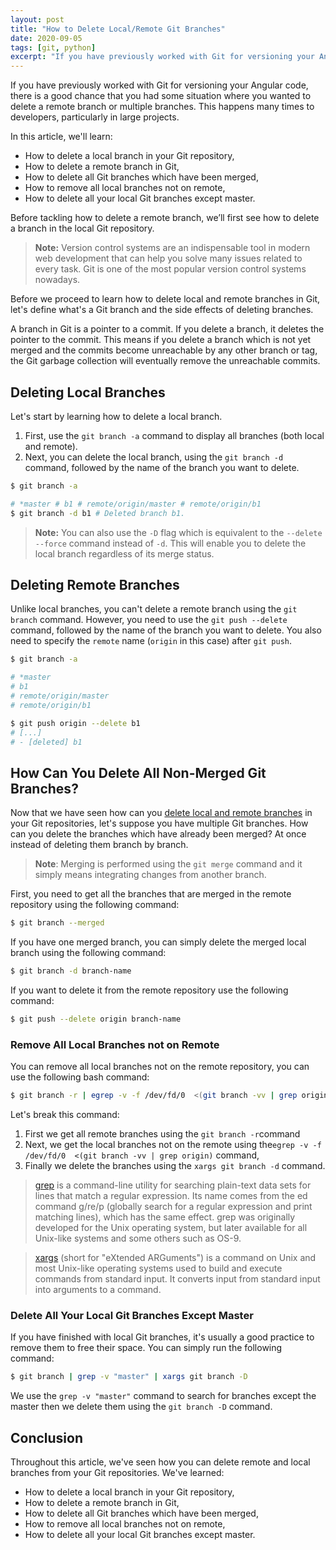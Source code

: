 ```yaml
---
layout: post
title: "How to Delete Local/Remote Git Branches" 
date: 2020-09-05
tags: [git, python]
excerpt: "If you have previously worked with Git for versioning your Angular code, there is a good chance that you had some situation where you wanted to delete a remote branch or multiple branches. This happens many times to developers, particularly in large projects"
---
```


If you have previously worked with Git for versioning your Angular code, there is a good chance that you had some situation where you wanted to delete a remote branch or multiple branches. This happens many times to developers, particularly in large projects.

In this article, we'll learn:

- How to delete a local branch in your Git repository,
- How to delete a remote branch in Git,
- How to delete all Git branches which have been merged,
- How to remove all local branches not on remote,
- How to delete all your local Git branches except master.


Before tackling how to delete a remote branch, we’ll first see how to delete a branch in the local Git repository.

> **Note:** Version control systems are an indispensable tool in modern web development that can help you solve many issues related to every task. Git is one of the most popular version control systems nowadays.

Before we proceed to learn how to delete local and remote branches in Git, let's define what's a Git branch and the side effects of deleting branches.

A branch in Git is a pointer to a commit. If you delete a branch, it  deletes the pointer to the commit. This means if you delete a branch which is not yet merged and the commits become unreachable by any other branch or tag, the Git garbage collection will eventually remove the unreachable commits.


## Deleting Local Branches

Let's start by learning how to delete a local branch.

1.  First, use the `git branch -a`  command to display all branches (both local and remote).
2. Next, you can delete the local branch, using the  `git branch -d`  command, followed by the name of the branch you want to delete.

```bash
$ git branch -a 

# *master # b1 # remote/origin/master # remote/origin/b1 
$ git branch -d b1 # Deleted branch b1.
```

>**Note:** You can also use the `-D` flag which is equivalent to the `--delete --force` command instead of `-d`. This will enable you to delete the local branch regardless of its merge status.

## Deleting Remote Branches

Unlike local branches, you can't delete a remote branch using the  `git branch`  command. However, you need to use the  `git push --delete`  command, followed by the name of the branch you want to delete. You also need to specify the  `remote`  name (`origin`  in this case) after  `git push`.

```bash
$ git branch -a

# *master
# b1
# remote/origin/master
# remote/origin/b1

$ git push origin --delete b1
# [...]
# - [deleted] b1
```

## How Can You Delete All Non-Merged Git Branches?

Now that we have seen how can you [delete local and remote branches](https://www.techiediaries.com/delete-local-remote-git-branches/) in your Git repositories, let's suppose you have multiple Git branches. How can you delete the branches which have already been merged? At once instead of deleting them branch by branch.

> **Note**: Merging is performed using the `git merge` command and it simply means integrating changes from another branch.

 
First, you need to get all the branches that are merged in the remote repository using the following command:

```bash
$ git branch --merged
```

If you have one merged branch, you can simply delete the merged local branch using the following command:

```bash
$ git branch -d branch-name
```

If you want to delete it from the remote repository use the following command:

```bash
$ git push --delete origin branch-name
```

### Remove All Local Branches not on Remote

You can remove all local branches not on the remote repository, you can use the following bash command:

```bash
$ git branch -r | egrep -v -f /dev/fd/0  <(git branch -vv | grep origin) | xargs git branch -d
```

Let's break this command:

1.  First we get all remote branches using the `git branch -r`command
2.  Next, we get the  local branches not on the remote using the`egrep -v -f /dev/fd/0  <(git branch -vv | grep origin)` command,      
3.  Finally we delete the branches using the `xargs git branch -d` command.

> [grep](https://en.wikipedia.org/wiki/Grep) is a command-line utility for searching plain-text data sets for lines that match a regular expression. Its name comes from the ed command g/re/p (globally search for a regular expression and print matching lines), which has the same effect. grep was originally developed for the Unix operating system, but later available for all Unix-like systems and some others such as OS-9.

> [xargs](https://en.wikipedia.org/wiki/Xargs) (short for "eXtended ARGuments") is a command on Unix and most Unix-like operating systems used to build and execute commands from standard input. It converts input from standard input into arguments to a command.



### Delete All Your Local Git Branches Except Master

If you have finished with local Git branches, it's usually a good practice to remove them to free their space. You can simply run the following command:
 
```bash
$ git branch | grep -v "master" | xargs git branch -D 
```

We use the `grep -v "master"` command to search for branches except the master then we delete them using the `git branch -D` command.


## Conclusion

Throughout this article, we've seen how you can delete remote and local branches from your Git repositories. We've learned:

- How to delete a local branch in your Git repository,
- How to delete a remote branch in Git,
- How to delete all Git branches which have been merged,
- How to remove all local branches not on remote,
- How to delete all your local Git branches except master.
